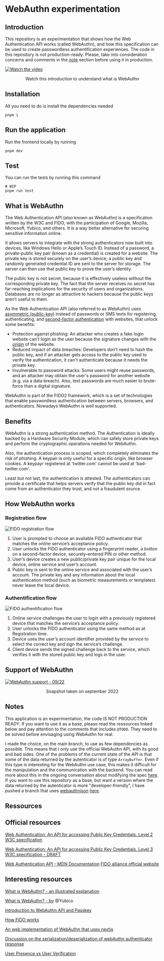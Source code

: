 # WebAuthn experimentation

## Introduction

This repository is an experimentation that shows how the Web Authentication API works (called WebAuthn), and how this specification can be used to create passwordless authentification experiences. The code in this repository is not production-ready. Please, take into consideration concerns and comments in the [note](#notes) section before using it in production.

[![Watch the video](https://img.youtube.com/vi/zJPNuORkvvk/maxresdefault.jpg)](https://www.youtube.com/watch?v=zJPNuORkvvk)

<p align="center">
    Watch this introduction to understand what is WebAuthn
</p>

## Installation

All you need to do is install the dependencies needed

```shell
pnpm i
```

## Run the application

Run the frontend locally by running

```
pnpm dev
```

## Test

You can run the tests by running this command

```shell
# WIP
pnpm run test
```

## What is WebAuthn

The Web Authentication API (also known as WebAuthn) is a specification written by the W3C and FIDO, with the participation of Google, Mozilla, Microsoft, Yubico, and others. It is a way better alternative for securing sensitive information online.

It allows servers to integrate with the strong authenticators now built into devices, like Windows Hello or Apple’s Touch ID. Instead of a password, a private-public key pair (known as a credential) is created for a website. The private key is stored securely on the user’s device; a public key and randomly generated credential ID are sent to the server for storage. The server can then use that public key to prove the user’s identity.

The public key is not secret, because it is effectively useless without the corresponding private key. The fact that the server receives no secret has far-reaching implications for the security of users and organizations. Databases are no longer as attractive to hackers because the public keys aren’t useful to them.

As the Web Authentication API (also referred to as WebAuthn) uses [asymmetric (public-key)](https://en.wikipedia.org/wiki/Public-key_cryptography) instead of passwords or SMS texts for registering, authenticating, and [second-factor authentication](https://en.wikipedia.org/wiki/Multi-factor_authentication) with websites, that unlock some benefits:

- Protection against phishing: An attacker who creates a fake login website can't login as the user because the signature changes with the [origin](https://developer.mozilla.org/en-US/docs/Glossary/Origin) of the website.
- Reduced impact of data breaches: Developers don't need to hash the public key, and if an attacker gets access to the public key used to verify the authentication, it can't authenticate because it needs the private key.
- Invulnerable to password attacks: Some users might reuse passwords, and an attacker may obtain the user's password for another website (e.g. via a data breach). Also, text passwords are much easier to brute-force than a digital signature.

WebAuthn is part of the FIDO2 framework, which is a set of technologies that enable passwordless authentication between servers, browsers, and authenticators. Nowadays WebAuthn is well supported.

## Benefits

WebAuthn is a strong authentication method. The Authentication is ideally backed by a Hardware Security Module, which can safely store private keys and perform the cryptographic operations needed for WebAuthn.

Also, the authentication process is scoped, which completely eliminates the risk of phishing. A keypair is only useful for a specific origin, like browser cookies. A keypayr registered at 'twitter.com' cannot be used at 'bad-twitter.com'.

Least but not last, the authentication is attested. The authenticators can provide a certificate that helps servers verify that the public key did in fact come from an authenticator they trust, and not a fraudulent source.

## How WebAuthn works

### Registration flow

![FIDO registration flow](./docs/fido-registration-flow.png)

1. User is prompted to choose an available FIDO authenticator that matches the online service’s acceptance policy.
2. User unlocks the FIDO authenticator using a fingerprint reader, a button on a second–factor device, securely–entered PIN or other method.
3. User’s device creates a new public/private key pair unique for the local device, online service and user’s account.
4. Public key is sent to the online service and associated with the user’s account. The private key and any information about the local authentication method (such as biometric measurements or templates) never leave the local device.

### Authentification flow

![FIDO authentification flow](./docs/fido-login-flow.png)

1. Online service challenges the user to login with a previously registered device that matches the service’s acceptance policy.
2. User unlocks the FIDO authenticator using the same method as at Registration time.
3. Device uses the user’s account identifier provided by the service to select the correct key and sign the service’s challenge.
4. Client device sends the signed challenge back to the service, which verifies it with the stored public key and logs in the user.

## Support of WebAuthn

[![WebAuthn support - 09/22](./docs/webauthn-support-0922.png)](https://caniuse.com/webauthn)

<p align="center">
    Snapshot taken on september 2022
</p>

## Notes

This application is an experimentation, the code IS NOT PRODUCTION READY. If you want to use it as a base, please read the ressources linked below and pay attention to the comments that includes `@TODO`. They need to be solved before envisaging using WebAuthn for real.

I made the choice, on the main branch, to use as few dependencies as possible. This means that I only use the official WebAuthn API, with its good and bad sides. One of the problems of the current state of the API is that some of the data returned by the autenticator is of type `ArrayBuffer`. Even if this type is interesting for the WebAuthn use case, this makes it difficult for the manipulation and the communication with the backend. You can read more about this in the ongoing conversation about modifying the spec [here](https://github.com/w3c/webauthn/issues/1683). If you want to use this repository as a base, but want a version where the data returned by the autenticator is more "developer-friendly", I have pushed a branch that uses [webauthnjson](https://github.com/github/webauthn-json) [here](https://github.com/qd-qd/webauthn/tree/version-with-webauthnjson).

## Ressources

## Official resources

[Web Authentication: An API for accessing Public Key Credentials. Level 2 W3C specification](https://www.w3.org/TR/webauthn-2/)

[Web Authentication: An API for accessing Public Key Credentials. Level 3 W3C specification - DRAFT](https://w3c.github.io/webauthn/#sctn-intro)

[Web Authentication API - MDN Documentation](https://developer.mozilla.org/en-US/docs/Web/API/Web_Authentication_API)
[FIDO alliance official website](https://fidoalliance.org/fido2/)

## Interesting resources

[What is WebAuthn? - an illustrated explanation](https://webauthn.guide/#intro)

[What is WebAuthn? - by](https://www.yubico.com/authentication-standards/webauthn/) @Yubico

[Introduction to WebAuthn API and Passkey](https://medium.com/webauthnworks/introduction-to-webauthn-api-5fd1fb46c285)

[How FIDO works](https://fidoalliance.org/how-fido-works/)

[An web implementation of WebAuthn that uses nextjs](https://github.com/cotter-code/guide-next-webauthn)

[Discussion on the serialization/deserialization of webAuthn authenticator response](https://github.com/w3c/webauthn/issues/1683)

[User Presence vs User Verification](https://developers.yubico.com/WebAuthn/WebAuthn_Developer_Guide/User_Presence_vs_User_Verification.html)
